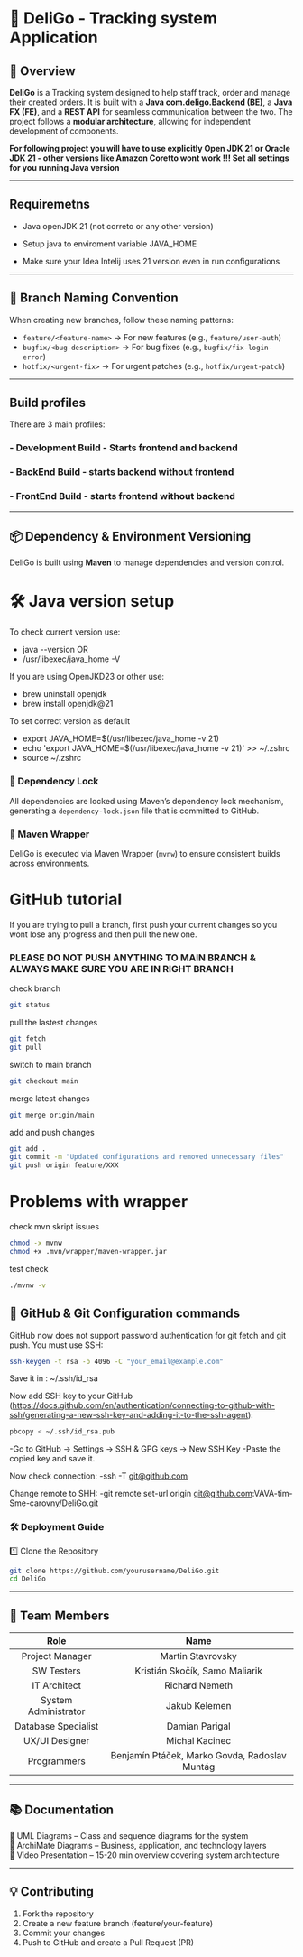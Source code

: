 # 🏦 DeliGo - Tracking system Application  

## 📌 Overview  

**DeliGo** is a Tracking system  designed to help staff track, order and manage their created orders. It is built with a **Java com.deligo.Backend (BE)**, a **Java FX (FE)**, and a **REST API** for seamless communication between the two. The project follows a **modular architecture**, allowing for independent development of components.  

**For following project you will have to use explicitly Open JDK 21 or Oracle JDK 21  - other versions like Amazon Coretto wont work !!! Set all settings for you running Java version**

---

## Requiremetns
   
- Java openJDK 21 (not correto or any other version)
  
 - Setup java to enviroment variable JAVA_HOME

- Make sure your Idea Intelij uses 21 version even in run configurations

---

## 🔀 Branch Naming Convention  

When creating new branches, follow these naming patterns:  

- `feature/<feature-name>` → For new features (e.g., `feature/user-auth`)  
- `bugfix/<bug-description>` → For bug fixes (e.g., `bugfix/fix-login-error`)  
- `hotfix/<urgent-fix>` → For urgent patches (e.g., `hotfix/urgent-patch`)  

---

## Build profiles
There are 3 main profiles:
### - Development Build - Starts frontend and backend
### - BackEnd Build - starts backend without frontend
### - FrontEnd Build - starts frontend without backend

---

## 📦 Dependency & Environment Versioning  

DeliGo is built using **Maven** to manage dependencies and version control.

# 🛠 Java version setup
To check current version use:
- java --version
OR
- /usr/libexec/java_home -V

If you are using OpenJKD23 or other use:
- brew uninstall openjdk
- brew install openjdk@21

To set correct version as default
- export JAVA_HOME=$(/usr/libexec/java_home -v 21)
- echo 'export JAVA_HOME=$(/usr/libexec/java_home -v 21)' >> ~/.zshrc
- source ~/.zshrc


### 🔹 Dependency Lock
All dependencies are locked using Maven’s dependency lock mechanism, generating a `dependency-lock.json` file that is committed to GitHub.  

### 🔹 Maven Wrapper
DeliGo is executed via Maven Wrapper (`mvnw`) to ensure consistent builds across environments.

# GitHub tutorial
If you are trying to pull a branch, first push your current changes so you wont lose any progress and then pull the new one.

### PLEASE DO NOT PUSH ANYTHING TO MAIN BRANCH & ALWAYS MAKE SURE YOU ARE IN RIGHT BRANCH 
check branch
```sh
git status
```
pull the lastest changes
```sh
git fetch
git pull
```
switch to main branch
```sh
git checkout main
```
merge latest changes
```sh
git merge origin/main
```
add and push changes
```sh
git add .
git commit -m "Updated configurations and removed unnecessary files"
git push origin feature/XXX
```


# Problems with wrapper
check mvn skript issues
```sh
chmod -x mvnw
chmod +x .mvn/wrapper/maven-wrapper.jar
```
test check
```sh
./mvnw -v
```

## 🔄 GitHub & Git Configuration commands
GitHub now does not support password authentication for git fetch and git push. You must use SSH:
```sh
ssh-keygen -t rsa -b 4096 -C "your_email@example.com"
```
Save it in : ~/.ssh/id_rsa

Now add SSH key to your GitHub (https://docs.github.com/en/authentication/connecting-to-github-with-ssh/generating-a-new-ssh-key-and-adding-it-to-the-ssh-agent):
```sh
pbcopy < ~/.ssh/id_rsa.pub
```

-Go to GitHub → Settings → SSH & GPG keys → New SSH Key
-Paste the copied key and save it.

Now check connection:
-ssh -T git@github.com

Change remote to SHH:
-git remote set-url origin git@github.com:VAVA-tim-Sme-carovny/DeliGo.git


### 🛠️ Deployment Guide

1️⃣ Clone the Repository

```sh
git clone https://github.com/yourusername/DeliGo.git
cd DeliGo
```

---

## 👥 Team Members

| Role   | Name    |
|:-------------:|:---------------:|
| Project Manager      | Martin Stavrovsky                             |
| SW Testers           | Kristián Skočík, Samo Maliarik                |
| IT Architect         | Richard Nemeth                                |
| System Administrator | Jakub Kelemen                                 |
| Database Specialist  | Damian Parigal                                |
| UX/UI Designer       | Michal Kacinec                                |
| Programmers          | Benjamín Ptáček, Marko Govda, Radoslav Muntág |

---

## 📚 Documentation

📌 UML Diagrams – Class and sequence diagrams for the system <br>
📌 ArchiMate Diagrams – Business, application, and technology layers<br>
📌 Video Presentation – 15-20 min overview covering system architecture<br>

---

## 💡 Contributing

1.	Fork the repository
2.	Create a new feature branch (feature/your-feature)
3.	Commit your changes
4.	Push to GitHub and create a Pull Request (PR)

